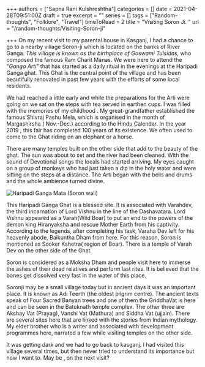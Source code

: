 +++
authors = ["Sapna Rani Kulshreshtha"]
categories = []
date = 2021-04-28T09:51:00Z
draft = true
excerpt = ""
series = []
tags = ["Random-thoughts", "Folklore", "Travel"]
timeToRead = 2
title = "Visiting Soron Ji. "
url = "/random-thoughts/Visiting-Soron-ji"

+++
On my recent visit to my parental house in Kasganj, I had a chance to go to a nearby village Soron-ji which is located on the banks of River Ganga. _This village is known as the birthplace of Goswami Tulsidas,_ who composed the famous Ram Charit Manas. We were here to attend the "_Ganga Arti"_ that has started as a daily ritual in the evenings at the Haripadi Ganga ghat. This Ghat is the central point of the village and has been beautifully renovated in past few years with the efforts of some local residents.

We had reached a little early and while the preparations for the Arti were going on we sat on the steps with tea served in earthen cups. I was filled with the memories of my childhood . My great-grandfather established the famous Shivraj Pashu Mela, which is organised in the month of Margashirsha ( Nov.-Dec.) according to the Hindu Calendar. In the year 2019 , this fair has completed 100 years of its existence. We often used to come to the Ghat riding on an elephant or a horse.

There are many temples built on the other side that add to the beauty of the ghat. The sun was about to set and the river had been cleaned. With the sound of Devotional songs the locals had started arriving. My eyes caught on a group of monkeys who had just taken a dip in the holy water and were sitting on the steps at a distance. The Arti began with the bells and drums and the whole ambience turned divine.

![Haripadi Ganga Mata (Soron wali)](/images/soroji-ganga-mata.jpeg "Haripadi Ganga Mata (Soron wali)")

This Haripadi Ganga Ghat is a blessed site. It is associated with Varahdev, the third incarnation of Lord Vishnu in the line of the Dashavatara. Lord Vishnu appeared as a Varah(Wild Boar) to put an end to the powers of the demon king Hiranyaksha and rescue Mother Earth from his captivity. According to the legends, after completing his task, Varaha Dev left for his heavenly abode, Baikuntha Dham from here. For this reason, Soron is mentioned as Sooker Kshetra( region of Boar). There is a temple of Varah Dev on the other side of the Ghat.

Soron is considered as a Moksha Dham and people visit here to immerse the ashes of their dead relatives and perform last rites. It is believed that the bones get dissolved very fast in the water of this place.

Soronji  may be a small village today but in ancient days it was an important place. It is known as Adi Teerth (the oldest pilgrim centre). The ancient texts speak of Four Sacred Banyan trees and one of them the GriddhaVat is here and can be seen in the Batuknath temple complex. The other three are Akshay Vat (Prayag), Vanshi Vat (Mathura) and Siddha Vat (ujjain). There are several sites here that are linked with the stories from Indian mythology. My elder brother who is  a writer and associated with development programmes here, narrated a few while visiting temples on the other side.

It was getting dark and we had to go back to kasganj. I had visited this village several times, but then never tried to understand its importance but now I want to. May be , on the next visit?